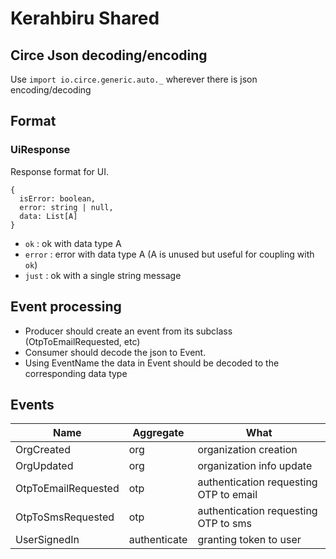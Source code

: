 # Kerahbiru Shared 


## Circe Json decoding/encoding
Use `import io.circe.generic.auto._` wherever there is json encoding/decoding

## Format
### UiResponse
Response format for UI.
``` 
{
  isError: boolean,
  error: string | null,
  data: List[A]
}

```
- `ok` : ok with data type A 
- `error` : error with data type A (A is unused but useful for coupling with `ok`)
- `just` : ok with a single string message

## Event processing
- Producer should create an event from its subclass (OtpToEmailRequested, etc)
- Consumer should decode the json to Event. 
- Using EventName the data in Event should be decoded to the corresponding data type

## Events
|Name|Aggregate|What|
|---|---|-------|
|OrgCreated|org|organization creation|
|OrgUpdated|org|organization info update|
|OtpToEmailRequested|otp|authentication requesting OTP to email |
|OtpToSmsRequested|otp|authentication requesting OTP to sms |
|UserSignedIn|authenticate|granting token to user|